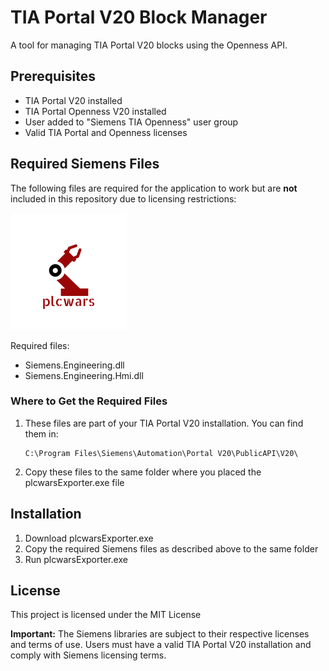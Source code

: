 # TIA Portal V20 Block Manager

A tool for managing TIA Portal V20 blocks using the Openness API.

## Prerequisites

- TIA Portal V20 installed
- TIA Portal Openness V20 installed
- User added to "Siemens TIA Openness" user group
- Valid TIA Portal and Openness licenses

## Required Siemens Files

The following files are required for the application to work but are **not** included in this repository due to licensing restrictions:

![Required Files](logo_circle.png)

Required files:
- Siemens.Engineering.dll
- Siemens.Engineering.Hmi.dll

### Where to Get the Required Files

1. These files are part of your TIA Portal V20 installation. You can find them in:
   ```
   C:\Program Files\Siemens\Automation\Portal V20\PublicAPI\V20\
   ```

2. Copy these files to the same folder where you placed the plcwarsExporter.exe file

## Installation

1. Download plcwarsExporter.exe
2. Copy the required Siemens files as described above to the same folder
3. Run plcwarsExporter.exe

## License

This project is licensed under the MIT License

**Important:** The Siemens libraries are subject to their respective licenses and terms of use. Users must have a valid TIA Portal V20 installation and comply with Siemens licensing terms.